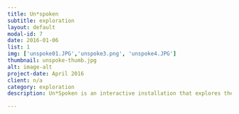 ```yaml
---
title: Un*spoken
subtitle: exploration
layout: default
modal-id: 7
date: 2016-01-06
list: 1
img: ['unspoke01.JPG','unspoke3.png', 'unspoke4.JPG']
thumbnail: unspoke-thumb.jpg
alt: image-alt
project-date: April 2016
client: n/a
category: exploration
description: Un*Spoken is an interactive installation that explores the contrasts between laughter and crying and how these non-language based utterances relate to the emotional responses that arise when one hears music. Emotions compel us and create a universal phenomenon in which we understand and relate to others. Using project-driven research and by translating a database of such sounds into music that can be played back, the piece allows the audience to come to their own conclusions and comparisons. Un*Spoken was created by transcribing audio into dot compositions that can be played through a music box. Because these emotions are so similar, they can easily be misinterpreted but when these non-verbal methods of communication are stripped and transcribed, the potential for an emotional vocabulary is reestablished.<p><p style="color:#95a5a6;"><i>Collaborative work with <a href="http://meganprycedesigns.com">Megan Pryce</i></a></p>

---
```

